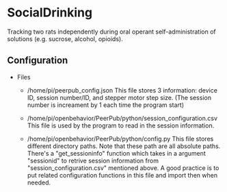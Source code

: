 ﻿# SocialDrinking
 
 Tracking two rats independently during oral operant self-administration of solutions (e.g. sucrose, alcohol, opioids).


## Configuration
   - Files

     - /home/pi/peerpub_config.json
        This file stores 3 information: device ID, session number/ID, and stepper motor step size. (The session number is increament by 1 each time the program start)

     - /home/pi/openbehavior/PeerPub/python/session_configuration.csv
        This file is used by the program to read in the session information. 

     - /home/pi/openbehavior/PeerPub/python/config.py
        This file stores different directory paths. Note that these path are all absolute paths. There's a "get_sessioninfo" function which takes in a argument "sessionid" to retrive session information from "session_configuration.csv" mentioned above. A good practice is to put related configuration functions in this file and import then when needed.
